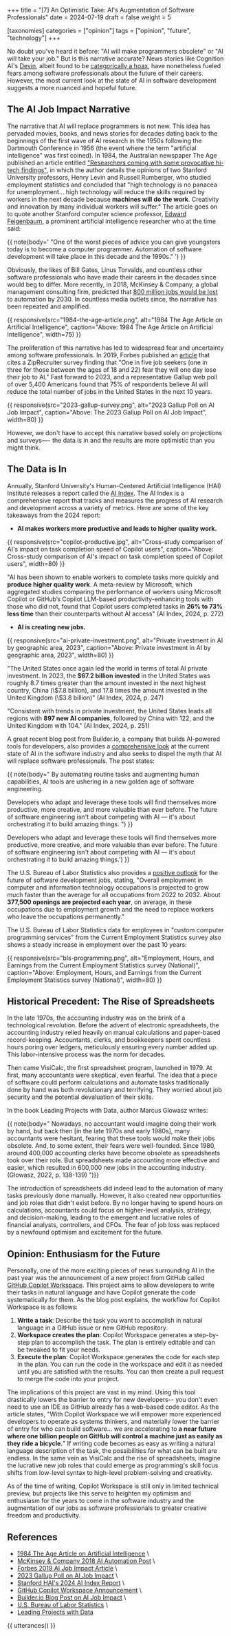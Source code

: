 +++
title = "[7] An Optimistic Take: AI's Augmentation of Software Professionals"
date = 2024-07-19
draft = false
weight = 5

[taxonomies]
categories = ["opinion"]
tags = ["opinion", "future", "technology"]
+++

No doubt you've heard it before: "AI will make programmers obsolete" or "AI will take your job." But is this narrative accurate? News stories like Cognition AI's [Devin](https://www.cognition.ai/blog/introducing-devin), albeit found to be [categorically a hoax](https://www.youtube.com/watch?v=tNmgmwEtoWE&t=611s), have nonetheless fueled fears among software professionals about the future of their careers. However, the most current look at the state of AI in software development suggests a more nuanced and hopeful future.

<!-- more -->

## The AI Job Impact Narrative

The narrative that AI will replace programmers is not new. This idea has pervaded movies, books, and news stories for decades dating back to the beginnings of the first wave of AI research in the 1950s following the Dartmouth Conference in 1956 (the event where the term "artificial intelligence" was first coined). In 1984, the Australian newspaper The Age published an article entitled ["Researchers coming with some provocative hi-tech findings"](https://books.google.com/books?id=eTRVAAAAIBAJ&pg=PA38&dq=artificial+intelligence+jobs&article_id=6556,2471720&hl=en&sa=X&ved=2ahUKEwit047aoLSHAxV-JkQIHSGAAHUQ6AF6BAgIEAI#v=onepage&q=artificial%20intelligence%20jobs&f=false), in which the author details the opinions of two Stanford University professors, Henry Levin and Russell Rumberger, who studied employment statistics and concluded that "high technology is no panacea for unemployment... high technology will reduce the skills required by workers in the next decade because **machines will do the work**. Creativity and innovation by many individual workers will suffer." The article goes on to quote another Stanford computer science professor, [Edward Feigenbaum](https://en.wikipedia.org/wiki/Edward_Feigenbaum), a prominent artificial intelligence researcher who at the time said:

{{ note(body='
 \"One of the worst pieces of advice you can give youngsters today is to
 become a computer programmer. Automation of software development will
 take place in this decade and the 1990s.\"
') }}

Obviously, the likes of Bill Gates, Linus Torvalds, and countless other software professionals who have made their careers in the decades since would beg to differ. More recently, in 2018, McKinsey & Company, a global management consulting firm, predicted that [800 million jobs would be lost](https://www.mckinsey.com/featured-insights/future-of-work/ai-automation-and-the-future-of-work-ten-things-to-solve-for) to automation by 2030. In countless media outlets since, the narrative has been repeated and amplified.

{{ responsive(src="1984-the-age-article.png", alt="1984 The Age Article on Artificial Intelligence", caption="Above: 1984 The Age Article on Artificial Intelligence", width=75) }}

The proliferation of this narrative has led to widespread fear and uncertainty among software professionals. In 2019, Forbes published an [article](https://www.forbes.com/sites/gilpress/2019/07/15/is-ai-going-to-be-a-jobs-killer-new-reports-about-the-future-of-work/) that cites a ZipRecruiter survey finding that "One in five job seekers (one in three for those between the ages of 18 and 22) fear they will one day lose their job to AI." Fast forward to 2023, and a representative Gallup web poll of over 5,400 Americans found that 75% of respondents believe AI will reduce the total number of jobs in the United States in the next 10 years.

{{ responsive(src="2023-gallup-survey.png", alt="2023 Gallup Poll on AI Job Impact", caption="Above: The 2023 Gallup Poll on AI Job Impact", width=80) }}

However, we don't have to accept this narrative based solely on projections and surveys—- the data is in and the results are more optimistic than you might think.

## The Data is In

Annually, Stanford University's Human-Centered Artificial Intelligence (HAI) Institute releases a report called the [AI Index](https://aiindex.stanford.edu/report/). The AI Index is a comprehensive report that tracks and measures the progress of AI research and development across a variety of metrics. Here are some of the key takeaways from the 2024 report:

- **AI makes workers more productive and leads to higher quality work.**

{{ responsive(src="copilot-productive.jpg", alt="Cross-study comparison of AI's impact on task completion speed of Copilot users", caption="Above: Cross-study comparison of AI's impact on task completion speed of Copilot users", width=80) }}

"AI has been shown to enable workers to complete tasks more quickly and **produce higher quality work**. A meta-review by Microsoft, which
aggregated studies comparing the performance of workers using Microsoft Copilot or GitHub’s Copilot LLM-based productivity-enhancing tools with those who did not, found that Copilot users completed tasks in **26% to 73% less time** than their counterparts without AI access" (AI Index, 2024, p. 272)

- **AI is creating new jobs.**

{{ responsive(src="ai-private-investment.png", alt="Private investment in AI by geographic area, 2023", caption="Above: Private investment in AI by geographic area, 2023", width=80) }}

"The United States once again led the world in terms of total AI private
investment. In 2023, the **$67.2 billion invested** in the United States was
roughly 8.7 times greater than the amount invested in the next highest country,
China (\\\$7.8 billion), and 17.8 times the amount invested in the United Kingdom
(\\\$3.8 billion)" (AI Index, 2024, p. 247)

"Consistent with trends in private investment, the United States leads all regions with **897 new AI companies**, followed by China with 122, and the United Kingdom with 104." (AI Index, 2024, p. 251)

A great recent blog post from Builder.io, a company that builds AI-powered tools for developers, also provides a [comprehensive look](https://www.builder.io/blog/ai-jobs-truth) at the current state of AI in the software industry and also seeks to dispel the myth that AI will replace software professionals. The post states:

{{ note(body="
By automating routine tasks and augmenting human capabilities,
AI tools are ushering in a new golden age of software engineering.

Developers who adapt and leverage these tools will find themselves
more productive, more creative, and more valuable than ever before.
The future of software engineering isn't about competing with AI —
it's about orchestrating it to build amazing things.
") }}

Developers who adapt and leverage these tools will find themselves more productive, more creative, and more valuable than ever before. The future of software engineering isn't about competing with AI — it's about orchestrating it to build amazing things.') }}

The U.S. Bureau of Labor Statistics also provides a [positive outlook](https://www.bls.gov/ooh/computer-and-information-technology/home.htm) for the future of software development jobs, stating, "Overall employment in computer and information technology occupations is projected to grow much faster than the average for all occupations from 2022 to 2032. About **377,500 openings are projected each year**, on average, in these occupations due to employment growth and the need to replace workers who leave the occupations permanently."

The U.S. Bureau of Labor Statistics data for employees in "custom computer programming services" from the Current Employment Statistics survey also shows a steady increase in employment over the past 10 years:

{{ responsive(src="bls-programming.png", alt="Employment, Hours, and Earnings from the Current Employment Statistics survey (National)", caption="Above: Employment, Hours, and Earnings from the Current Employment Statistics survey (National)", width=80) }}

## Historical Precedent: The Rise of Spreadsheets

In the late 1970s, the accounting industry was on the brink of a technological revolution. Before the advent of electronic spreadsheets, the accounting industry relied heavily on manual calculations and paper-based record-keeping. Accountants, clerks, and bookkeepers spent countless hours poring over ledgers, meticulously ensuring every number added up. This labor-intensive process was the norm for decades.

Then came VisiCalc, the first spreadsheet program, launched in 1979. At first, many accountants were skeptical, even fearful. The idea that a piece of software could perform calculations and automate tasks traditionally done by hand was both revolutionary and terrifying. They worried about job security and the potential devaluation of their skills.

In the book Leading Projects with Data, author Marcus Glowasz writes:

{{ note(body="
Nowadays, no accountant would imagine doing their work by hand, but back
then [in the late 1970s and early 1980s], many accountants were hesitant,
fearing that these tools would make their jobs obsolete. And, to some
extent, their fears were well-founded. Since 1980, around 400,000 accounting
clerks have become obsolete as spreadsheets took over their role. But
spreadsheets made accounting more effective and easier, which resulted in
600,000 new jobs in the accounting industry. (Glowasz, 2022, p. 138-139)
")}}

The introduction of spreadsheets did indeed lead to the automation of many tasks previously done manually. However, it also created new opportunities and job roles that didn't exist before. By no longer having to spend hours on calculations, accountants could focus on higher-level analysis, strategy, and decision-making, leading to the emergent and lucrative roles of financial analysts, controllers, and CFOs. The fear of job loss was replaced by a newfound optimism and excitement for the future.

## Opinion: Enthusiasm for the Future

Personally, one of the more exciting pieces of news surrounding AI in the past year was the announcement of a new project from GitHub called [GitHub Copilot Workspace](https://github.blog/2024-04-29-github-copilot-workspace/). This project aims to allow developers to write their tasks in natural language and have Copilot generate the code systematically for them. As the blog post explains, the workflow for Copilot Workspace is as follows:

1. **Write a task**: Describe the task you want to accomplish in natural language in a GitHub issue or new GitHub repository.
2. **Workspace creates the plan**: Copilot Workspace generates a step-by-step plan to accomplish the task. The plan is entirely editable and can be tweaked to fit your needs.
3. **Execute the plan**: Copilot Workspace generates the code for each step in the plan. You can run the code in the workspace and edit it as needed until you are satisfied with the results. You can then create a pull request to merge the code into your project.

The implications of this project are vast in my mind. Using this tool drastically lowers the barrier to entry for new developers-- you don't even need to use an IDE as GitHub already has a web-based code editor. As the article states, "With Copilot Workspace we will empower more experienced developers to operate as systems thinkers, and materially lower the barrier of entry for who can build software... we are accelerating to **a near future where one billion people on GitHub will control a machine just as easily as they ride a bicycle.**" If writing code becomes as easy as writing a natural language description of the task, the possibilities for what can be built are endless. In the same vein as VisiCalc and the rise of spreadsheets, imagine the lucrative new job roles that could emerge as programming's skill focus shifts from low-level syntax to high-level problem-solving and creativity.

As of the time of writing, Copilot Workspace is still only in limited technical preview, but projects like this serve to heighten my optimism and enthusiasm for the years to come in the software industry and the augmentation of our jobs as software professionals to greater creative freedom and productivity.

## References

- [1984 The Age Article on Artificial Intelligence](https://books.google.com/books?id=eTRVAAAAIBAJ&pg=PA38&dq=artificial+intelligence+jobs&article_id=6556,2471720&hl=en&sa=X&ved=2ahUKEwit047) \
- [McKinsey & Company 2018 AI Automation Post](https://www.mckinsey.com/featured-insights/future-of-work/ai-automation-and-the-future-of-work-ten-things-to-solve-for#part2) \
- [Forbes 2019 AI Job Impact Article](https://www.forbes.com/sites/gilpress/2019/07/15/is-ai-going-to-be-a-jobs-killer-new-reports-about-the-future-of-work/) \
- [2023 Gallup Poll on AI Job Impact](https://news.gallup.com/opinion/gallup/510635/three-four-americans-believe-reduce-jobs.aspx) \
- [Stanford HAI's 2024 AI Index Report](https://aiindex.stanford.edu/report/) \
- [GitHub Copilot Workspace Announcement](https://github.blog/2024-04-29-github-copilot-workspace/) \
- [Builder.io Blog Post on AI Job Impact](https://www.builder.io/blog/ai-jobs-truth) \
- [U.S. Bureau of Labor Statistics](https://www.bls.gov/ooh/computer-and-information-technology/home.htm) \
- [Leading Projects with Data](https://www.google.com/books/edition/Leading_Projects_with_Data/VQKeEAAAQBAJ?hl=en&gbpv=1&dq=visicalc+accountants+jobs+obsolete&pg=PA138&printsec=frontcover)

{{ utterances() }}
